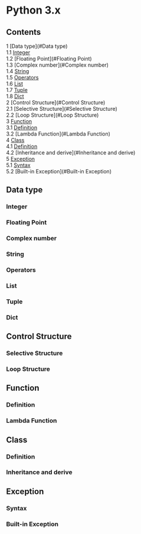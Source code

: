 # Python 3.x

## Contents                                              
1 [Data type](#Data type)                                           
    1.1 [Integer](#Integer)                                              
    1.2 [Floating Point](#Floating Point)                                      
    1.3 [Complex number](#Complex number)                                      
    1.4 [String](#String)                                              
    1.5 [Operators](#Operators)                                           
    1.6 [List](#List)                                                
    1.7 [Tuple](#Tuple)                                               
    1.8 [Dict](#Dict)                                                
2 [Control Structure](#Control Structure)                                    
    2.1 [Selective Structure](#Selective Structure)                                 
    2.2 [Loop Structure](#Loop Structure)                                       
3 [Function](#Function)                                             
    3.1 [Definition](#Definition)                                           
    3.2 [Lambda Function](#Lambda Function)                                      
4 [Class](#Class)                                                  
    4.1 [Definition](#Definition)                                           
    4.2 [Inheritance and derive](#Inheritance and derive)           
5 [Exception](#Exception)   
    5.1 [Syntax](#Syntax)   
    5.2 [Built-in Exception](#Built-in Exception)                        

## Data type                                             
### Integer                                             
### Floating Point                                      
### Complex number                                      
### String                                              
### Operators                                           
### List                                                
### Tuple                                               
### Dict                                                
## Control Structure                                     
### Selective Structure                                 
### Loop Structure                                      
## Function                                              
### Definition                                          
### Lambda Function                                     
## Class                                                 
### Definition                                          
### Inheritance and derive         
## Exception
### Syntax
### Built-in Exception 